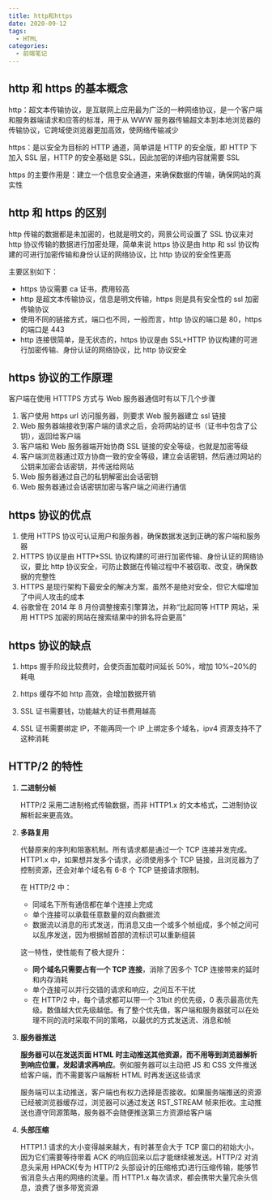 ```yaml
---
title: http和https
date: 2020-09-12
tags:
  - HTML
categories:
  - 前端笔记
---
```


## http 和 https 的基本概念

http：超文本传输协议，是互联网上应用最为广泛的一种网络协议，是一个客户端和服务器端请求和应答的标准，用于从 WWW 服务器传输超文本到本地浏览器的传输协议，它跨域使浏览器更加高效，使网络传输减少

https：是以安全为目标的 HTTP 通道，简单讲是 HTTP 的安全版，即 HTTP 下加入 SSL 层，HTTP 的安全基础是 SSL，因此加密的详细内容就需要 SSL

https 的主要作用是：建立一个信息安全通道，来确保数据的传输，确保网站的真实性

## http 和 https 的区别

http 传输的数据都是未加密的，也就是明文的，网景公司设置了 SSL 协议来对 http 协议传输的数据进行加密处理，简单来说 https 协议是由 http 和 ssl 协议构建的可进行加密传输和身份认证的网络协议，比 http 协议的安全性更高

主要区别如下：

- https 协议需要 ca 证书，费用较高
- http 是超文本传输协议，信息是明文传输，https 则是具有安全性的 ssl 加密传输协议
- 使用不同的链接方式，端口也不同，一般而言，http 协议的端口是 80，https 的端口是 443
- http 连接很简单，是无状态的，https 协议是由 SSL+HTTP 协议构建的可进行加密传输、身份认证的网络协议，比 http 协议安全

## https 协议的工作原理

客户端在使用 HTTTPS 方式与 Web 服务器通信时有以下几个步骤

1. 客户使用 https url 访问服务器，则要求 Web 服务器建立 ssl 链接
2. Web 服务器端接收到客户端的请求之后，会将网站的证书（证书中包含了公钥），返回给客户端
3. 客户端和 Web 服务器端开始协商 SSL 链接的安全等级，也就是加密等级
4. 客户端浏览器通过双方协商一致的安全等级，建立会话密钥，然后通过网站的公钥来加密会话密钥，并传送给网站
5. Web 服务器通过自己的私钥解密出会话密钥
6. Web 服务器通过会话密钥加密与客户端之间进行通信

## https 协议的优点

1. 使用 HTTPS 协议可认证用户和服务器，确保数据发送到正确的客户端和服务器
2. HTTPS 协议是由 HTTP+SSL 协议构建的可进行加密传输、身份认证的网络协议，要比 http 协议安全，可防止数据在传输过程中不被窃取、改变，确保数据的完整性
3. HTTPS 是现行架构下最安全的解决方案，虽然不是绝对安全，但它大幅增加了中间人攻击的成本
4. 谷歌曾在 2014 年 8 月份调整搜索引擎算法，并称“比起同等 HTTP 网站，采用 HTTPS 加密的网站在搜索结果中的排名将会更高”

## https 协议的缺点

1. https 握手阶段比较费时，会使页面加载时间延长 50%，增加 10%~20%的耗电

2. https 缓存不如 http 高效，会增加数据开销

3. SSL 证书需要钱，功能越大的证书费用越高

4. SSL 证书需要绑定 IP，不能再同一个 IP 上绑定多个域名，ipv4 资源支持不了这种消耗

## HTTP/2 的特性

1. **二进制分帧**

   HTTP/2 采用二进制格式传输数据，而非 HTTP1.x 的文本格式，二进制协议解析起来更高效。

2. **多路复用**

   代替原来的序列和阻塞机制。所有请求都是通过一个 TCP 连接并发完成。HTTP1.x 中，如果想并发多个请求，必须使用多个 TCP 链接，且浏览器为了控制资源，还会对单个域名有 6-8 个 TCP 链接请求限制。

   在 HTTP/2 中：

   - 同域名下所有通信都在单个连接上完成
   - 单个连接可以承载任意数量的双向数据流
   - 数据流以消息的形式发送，而消息又由一个或多个帧组成，多个帧之间可以乱序发送，因为根据帧首部的流标识可以重新组装

   这一特性，使性能有了极大提升：

   - **同个域名只需要占有一个 TCP 连接**，消除了因多个 TCP 连接带来的延时和内存消耗
   - 单个连接可以并行交错的请求和响应，之间互不干扰
   - 在 HTTP/2 中，每个请求都可以带一个 31bit 的优先级，0 表示最高优先级。数值越大优先级越低。有了整个优先值，客户端和服务器就可以在处理不同的流时采取不同的策略，以最优的方式发送流、消息和帧

3. **服务器推送**

   **服务器可以在发送页面 HTML 时主动推送其他资源，而不用等到浏览器解析到响应位置，发起请求再响应**。例如服务器可以主动把 JS 和 CSS 文件推送给客户端，而不需要客户端解析 HTML 时再发送这些请求

   服务端可以主动推送，客户端也有权力选择是否接收。如果服务端推送的资源已经被浏览器缓存过，浏览器可以通过发送 RST_STREAM 帧来拒收。主动推送也遵守同源策略，服务器不会随便推送第三方资源给客户端

4. **头部压缩**

   HTTP1.1 请求的大小变得越来越大，有时甚至会大于 TCP 窗口的初始大小，因为它们需要等待带着 ACK 的响应回来以后才能继续被发送。HTTP/2 对消息头采用 HPACK(专为 HTTP/2 头部设计的压缩格式)进行压缩传输，能够节省消息头占用的网络的流量。而 HTTP1.x 每次请求，都会携带大量冗余头信息，浪费了很多带宽资源
